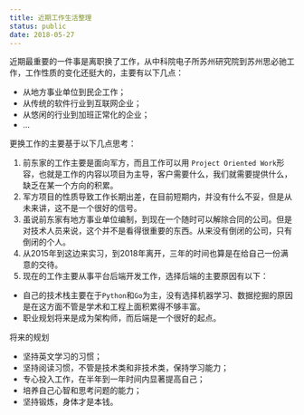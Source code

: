 ```yaml
---
title: 近期工作生活整理
status: public
date: 2018-05-27
---
```

近期最重要的一件事是离职换了工作，从中科院电子所苏州研究院到苏州思必驰工作，工作性质的变化还挺大的，主要有以下几点：
- 从地方事业单位到民企工作；
- 从传统的软件行业到互联网企业；
- 从悠闲的行业到加班正常化的企业；
- ...

更换工作的主要基于以下几点思考：
1. 前东家的工作主要是面向军方，而且工作可以用 `Project Oriented Work`形容，也就是工作的内容以项目为主导，客户需要什么，我们就需要提供什么，缺乏在某一个方向的积累。
2. 军方项目的性质导致工作长期出差，在目前短期内，并没有什么不妥，但是从未来讲，这不是一个很好的信号。
3. 虽说前东家有地方事业单位编制，到现在一个随时可以解除合同的公司。但是对技术人员来说，这个并不是看得很重要的东西。从来没有倒闭的公司，只有倒闭的个人。
4. 从2015年到这边来实习，到2018年离开，三年的时间也算是在给自己一份满意的交待。
5. 现在的工作主要从事平台后端开发工作，选择后端的主要原因有以下：
- 自己的技术栈主要在于`Python`和`Go`为主，没有选择机器学习、数据挖掘的原因是在这方面不管是学术和工程上面积累得不够丰富。
- 职业规划将来是成为架构师，而后端是一个很好的起点。

将来的规划
- 坚持英文学习的习惯；
- 坚持阅读习惯，不管是技术类和非技术类，保持学习能力；
- 专心投入工作，在半年到一年时间内显著提高自己；
- 培养自己心智和思考问题的能力；
- 坚持锻炼，身体才是本钱。